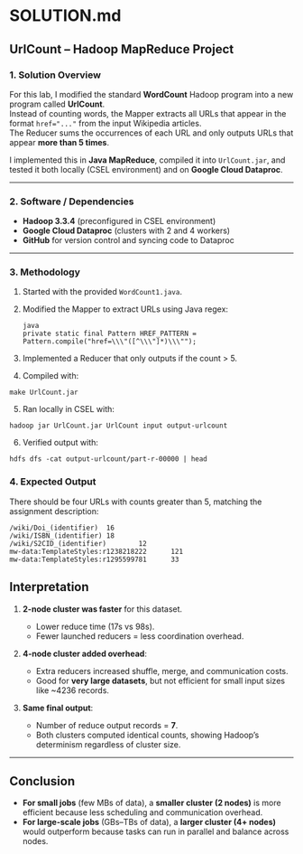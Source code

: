 # SOLUTION.md

## UrlCount – Hadoop MapReduce Project

### 1. Solution Overview
For this lab, I modified the standard **WordCount** Hadoop program into a new program called **UrlCount**.  
Instead of counting words, the Mapper extracts all URLs that appear in the format `href="..."` from the input Wikipedia articles.  
The Reducer sums the occurrences of each URL and only outputs URLs that appear **more than 5 times**.  

I implemented this in **Java MapReduce**, compiled it into `UrlCount.jar`, and tested it both locally (CSEL environment) and on **Google Cloud Dataproc**.

---

### 2. Software / Dependencies
  
- **Hadoop 3.3.4** (preconfigured in CSEL environment)  
- **Google Cloud Dataproc** (clusters with 2 and 4 workers)  
- **GitHub** for version control and syncing code to Dataproc  

---

### 3. Methodology
1. Started with the provided `WordCount1.java`.  
2. Modified the Mapper to extract URLs using Java regex:  
   ```
   java
   private static final Pattern HREF_PATTERN = Pattern.compile("href=\\\"([^\\\"]*)\\\"");
   ```
   
3. Implemented a Reducer that only outputs if the count > 5.
4. Compiled with:
```
make UrlCount.jar
```
5. Ran locally in CSEL with:
```
hadoop jar UrlCount.jar UrlCount input output-urlcount

```
6. Verified output with:
```
hdfs dfs -cat output-urlcount/part-r-00000 | head
```


### 4. Expected Output

There should be four URLs with counts greater than 5, matching the assignment description:
```
/wiki/Doi_(identifier)  16
/wiki/ISBN_(identifier) 18
/wiki/S2CID_(identifier)        12
mw-data:TemplateStyles:r1238218222      121
mw-data:TemplateStyles:r1295599781      33
```
## Interpretation

1. **2-node cluster was faster** for this dataset.  
   - Lower reduce time (17s vs 98s).  
   - Fewer launched reducers = less coordination overhead.  

2. **4-node cluster added overhead**:  
   - Extra reducers increased shuffle, merge, and communication costs.  
   - Good for **very large datasets**, but not efficient for small input sizes like ~4236 records.  

3. **Same final output**:  
   - Number of reduce output records = **7**.  
   - Both clusters computed identical counts, showing Hadoop’s determinism regardless of cluster size.  

---

## Conclusion

- **For small jobs** (few MBs of data), a **smaller cluster (2 nodes)** is more efficient because less scheduling and communication overhead.  
- **For large-scale jobs** (GBs–TBs of data), a **larger cluster (4+ nodes)** would outperform because tasks can run in parallel and balance across nodes.
